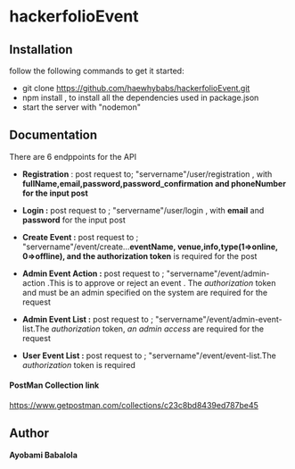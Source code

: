 # hackerfolioEvent

## Installation
follow the following commands to get it started:

* git clone https://github.com/haewhybabs/hackerfolioEvent.git
* npm install , to install all the dependencies used in package.json
* start the server with "nodemon"

## Documentation
There are 6 endppoints for the API
* **Registration** : post request to;   "servername"/user/registration , with **fullName,email,password,password_confirmation and phoneNumber for the input post**

*  **Login :** post request to ; "servername"/user/login , with **email** and **password** for the input post
* **Create Event :** post request to ; "servername"/event/create...**eventName, venue,info,type(1=>online, 0=>offline), and the authorization token** is required for the post
* **Admin Event Action :** post request to ; "servername"/event/admin-action .This is to approve or reject an event . The *authorization* token and must be an admin specified on the system are required for the request
* **Admin Event List  :** post request to ; "servername"/event/admin-event-list.The *authorization* token, *an admin access*  are required for the request
* **User Event List :** post request to ; "servername"/event/event-list.The *authorization* token is required

#### PostMan Collection link
https://www.getpostman.com/collections/c23c8bd8439ed787be45

## Author
**Ayobami Babalola**
